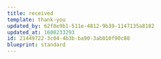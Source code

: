 ```yaml
---
title: received
template: thank-you
updated_by: 62f8e9b1-511e-4812-9b39-1147135a8182
updated_at: 1608233293
id: 21449722-3c04-4b3b-ba90-3ab010f90c80
blueprint: standard
---
```

